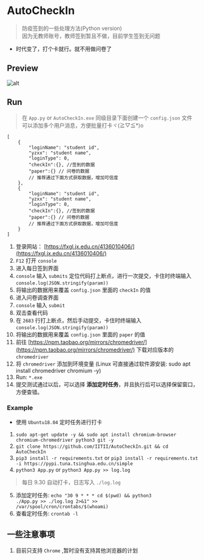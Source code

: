 # AutoCheckIn
> 防疫签到的一些处理方法(Python version)  
> 因为无教师账号，教师签到暂且不做，目前学生签到无问题  

* 时代变了，打个卡就行。就不用做问卷了

## Preview
![alt](./resources/img/preview.png)

## Run
> 在 `App.py` or `AutoCheckIn.exe` 同级目录下面创建一个 `config.json` 文件  
> 可以添加多个用户消息，方便批量打卡ヾ(≧▽≦*)o  

```json5
[
    {
        "loginName": "student id",
        "yzxx": "student name",
        "loginType": 0,
        "checkIn":{}, //签到的数据
        "paper":{} // 问卷的数据
        // 推荐通过下面方式获取数据，增加可信度
    },
    {
        "loginName": "student id",
        "yzxx": "student name",
        "loginType": 0,
        "checkIn":{}, //签到的数据
        "paper":{} // 问卷的数据
        // 推荐通过下面方式获取数据，增加可信度
    }
]
```

1. 登录网站： [https://fxgl.jx.edu.cn/4136010406/](https://fxgl.jx.edu.cn/4136010406/)
2. `F12` 打开 `console`
3. 进入每日签到界面
4. `console` 输入 `submits` 定位代码打上断点，进行一次提交，卡住时终端输入 `console.log(JSON.stringify(param))`
5. 将输出的数据用来覆盖 `config.json` 里面的 `checkIn` 的值
6. 进入问卷调查界面
7. `console` 输入 `submit`
8. 双击查看代码
9. 在 `2683` 行打上断点，然后手动提交，卡住时终端输入 `console.log(JSON.stringify(param))`
10. 将输出的数据用来覆盖 `config.json` 里面的 `paper` 的值
11. 前往 [https://npm.taobao.org/mirrors/chromedriver/](https://npm.taobao.org/mirrors/chromedriver/) 下载对应版本的 `chromedriver`
12. 将 `chromedriver` 添加到环境变量 (Linux 可直接通过软件源安装: sudo apt install chromedriver chromium -y)
13. Run: `*.exe`
15. 提交测试通过以后，可以选择 **添加定时任务**，并且执行后可以选择保留窗口，方便查错。

### Example
* 使用 `Ubuntu18.04` 定时任务进行打卡

1. `sudo apt-get update -y && sudo apt install chromium-browser chromium-chromedriver python3 git -y`
2. `git clone https://github.com/IITII/AutoCheckIn.git && cd AutoCheckIn`
3. `pip3 install -r requirements.txt` or `pip3 install -r requirements.txt -i https://pypi.tuna.tsinghua.edu.cn/simple`
4. `python3 App.py` or `python3 App.py >> log.log`
> 每日 9.30 自动打卡，日志写入 `./log.log`  
5. 添加定时任务: <code>echo "30 9 * * * cd \$(pwd) && python3 ./App.py >> ./log.log 2>&1" >> /var/spool/cron/crontabs/\$(whoami)</code>
6. 查看定时任务: `crontab -l`

## 一些注意事项
1. 目前只支持 `Chrome` ,暂时没有支持其他浏览器的计划
